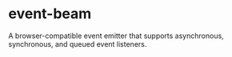 # event-beam
A browser-compatible event emitter that supports asynchronous, synchronous, and queued event listeners.
